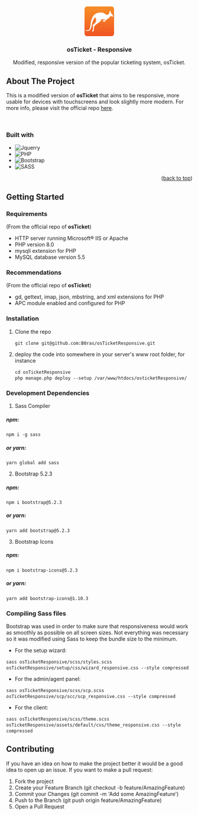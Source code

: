 <br>
<div align="center">

<a href="https://osticket.com">
  <img height="80px" width="80px" src="images/favicon.png">
</a>  

<h3 align="center">osTicket - Responsive</h3>

  <p align="center">
    Modified, responsive version of the popular ticketing system, osTicket. 
    <br>
  </p>
</div>


## About The Project

This is a modified version of **osTicket** that aims to be responsive, more usable for devices with touchscreens and look slightly more modern. For more info, please visit the official repo [here](https://github.com/osTicket/osTicket).

<br>

### Built with
* ![Jquerry](https://img.shields.io/badge/jQuery-0769AD?style=for-the-badge&logo=jquery&logoColor=white)
* ![PHP](https://img.shields.io/badge/PHP-777BB4?style=for-the-badge&logo=php&logoColor=white)
* ![Bootstrap](https://img.shields.io/badge/Bootstrap-563D7C?style=for-the-badge&logo=bootstrap&*logoColor=white)
* ![SASS](https://img.shields.io/badge/SASS-hotpink.svg?style=for-the-badge&logo=SASS&logoColor=white)


<p align="right">(<a href="#readme-top">back to top</a>)</p>

## Getting Started

### Requirements 

(From the official repo of **osTicket**)
  * HTTP server running Microsoft® IIS or Apache
  * PHP version 8.0
  * mysqli extension for PHP
  * MySQL database version 5.5

### Recommendations
(From the official repo of **osTicket**)
  * gd, gettext, imap, json, mbstring, and xml extensions for PHP
  * APC module enabled and configured for PHP

### Installation

1. Clone the repo

    ```properties
    git clone git@github.com:B0ras/osTicketResponsive.git
    ```

2. deploy the code into somewhere in your server's www root folder, for
instance

    ```properties
    cd osTicketResponsive
    php manage.php deploy --setup /var/www/htdocs/osticketResponsive/
    ```

### Development Dependencies

1. Sass Compiler
  ##### npm:
   ```properties
   npm i -g sass
   ```
  ##### or yarn:
  ```properties
  yarn global add sass
  ```

2. Bootstrap 5.2.3

  ##### npm:
   ```properties
   npm i bootstrap@5.2.3
   ```
  ##### or yarn:
  ```properties
  yarn add bootstrap@5.2.3
  ```

3. Bootstrap Icons
   
  ##### npm:
   ```properties
   npm i bootstrap-icons@5.2.3
   ```
  ##### or yarn:
  ```properties
  yarn add bootstrap-icons@1.10.3
  ```  

### Compiling Sass files

Bootstrap was used in order to make sure that responsiveness would work as smoothly as possible on all screen sizes. Not everything was necessary so it was modified using Sass to keep the bundle size to the minimum.

* For the setup wizard: 

```properties
sass osTicketResponsive/scss/styles.scss osTicketResponsive/setup/css/wizard_responsive.css --style compressed
```

* For the admin/agent panel: 

```properties
sass osTicketResponsive/scss/scp.scss osTicketResponsive/scp/scc/scp_responsive.css --style compressed
```

* For the client: 

```properties
sass osTicketResponsive/scss/theme.scss osTicketResponsive/assets/default/css/theme_responsive.css --style compressed
```

## Contributing
If you have an idea on how to make the project better it would be a good idea to open up an issue. If you want to make a pull request: 

1. Fork the project
2. Create your Feature Branch (git checkout -b feature/AmazingFeature)
3. Commit your Changes (git commit -m 'Add some AmazingFeature')
4. Push to the Branch (git push origin feature/AmazingFeature)
5. Open a Pull Request
